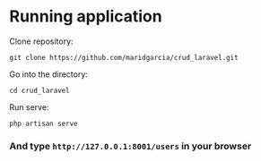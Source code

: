 # Running application

Clone repository:

    git clone https://github.com/maridgarcia/crud_laravel.git

Go into the directory: 
    
    cd crud_laravel

Run serve:

    php artisan serve

### And type ``http://127.0.0.1:8001/users`` in your browser
